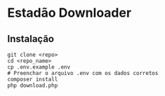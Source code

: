 # Estadão Downloader


## Instalação

```
git clone <repo>
cd <repo_name>
cp .env.example .env
# Preenchar o arquivo .env com os dados corretos
composer install
php download.php
```


